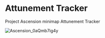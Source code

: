 # Attunement Tracker
Project Ascension minimap Attunement Tracker

![Ascension_0aQmb7ig4y](https://github.com/user-attachments/assets/385b6185-d470-4933-bde4-d73937c84ecd)
